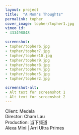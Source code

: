 ```yaml
---
layout: project
title:  "A Mom's Thoughts"
permalink: topher
cover_image: topher/topher1.jpg
vimeo_id:
- 433498848

screenshot:
- topher/topher6.jpg
- topher/topher7.jpg
- topher/topher10.jpg
- topher/topher9.jpg
- topher/topher8.jpg
- topher/topher4.jpg
- topher/topher5.jpg
- topher/topher2.jpg

screenshot-alt:
- Alt text for screenshot 1
- Alt text for screenshot 2
---
```


Client: Medela<br>
Director: Cham Lau
<br>Production: 当下频道
<br>Alexa Mini | Arri Ultra Primes